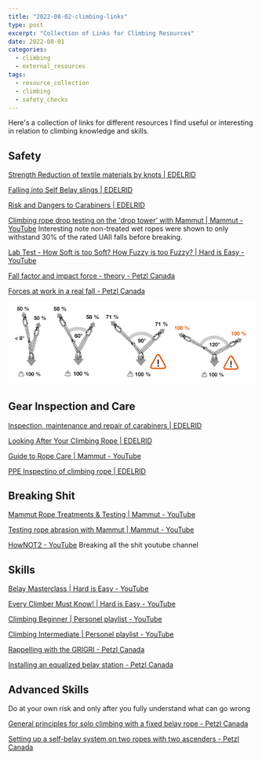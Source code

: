 ```yaml
---
title: "2022-08-02-climbing-links"
type: post
excerpt: "Collection of Links for Climbing Resources"
date: 2022-08-01
categories:
  - climbing
  - external_resources
tags:
  - resource_collection
  - climbing
  - safety_checks
---
```


Here's a collection of links for different resources I find useful or interesting in relation to climbing knowledge and skills.

## Safety 

[Strength Reduction of textile materials by knots | EDELRID](https://edelrid.com/int-en/knowledge/knowledge-base/strength-reduction-of-textile-materials-by-knots)

[Falling into Self Belay slings | EDELRID](https://edelrid.com/int-en/knowledge/knowledge-base/falling-into-self-belay-slings)

[Risk and Dangers to Carabiners | EDELRID](https://edelrid.com/int-en/knowledge/knowledge-base/risks-and-dangers-while-handling-carabiners)

[Climbing rope drop testing on the 'drop tower' with Mammut | Mammut - YouTube](https://www.youtube.com/watch?v=I6BLNKoUdRo) Interesting note non-treated wet ropes were shown to only withstand 30% of the rated UAII falls before breaking.

[Lab Test - How Soft is too Soft? How Fuzzy is too Fuzzy? | Hard is Easy - YouTube](https://www.youtube.com/watch?v=UWy91q77zpw)

[Fall factor and impact force - theory - Petzl Canada](https://www.petzl.com/CA/en/Sport/Fall-factor-and-impact-force---theory?ActivityName=Multi-pitch-climbing)

[Forces at work in a real fall - Petzl Canada](https://www.petzl.com/CA/en/Sport/Forces-at-work-in-a-real-fall?ActivityName=Multi-pitch-climbing)

![Consequences of Equalization Angles in Anchors](notes/images/2022/Consequence_of_Angles.png)



## Gear Inspection and Care
[Inspection, maintenance and repair of carabiners | EDELRID](https://edelrid.com/int-en/knowledge/knowledge-base/inspection-maintenance-and-repair-of-carabiners)

[Looking After Your Climbing Rope | EDELRID](https://edelrid.com/int-en/knowledge/knowledge-base/looking-after-your-climbing-rope)

[Guide to Rope Care | Mammut - YouTube](https://youtu.be/HFDaLPBgQjA)

[PPE Inspectino of climbing rope | EDELRID](https://edelrid.com/int-en/knowledge/knowledge-base/ppe-inspection-how-do-i-check-my-climbing-rope)

## Breaking Shit
[Mammut Rope Treatments & Testing | Mammut - YouTube](https://www.youtube.com/watch?v=JFwnT1kvavs)

[Testing rope abrasion with Mammut | Mammut - YouTube](https://www.youtube.com/watch?v=bZ9Ni7gNCh8&t=61s)

[HowNOT2 - YouTube](https://www.youtube.com/c/HowNOT2/videos) Breaking all the shit youtube channel

## Skills

[Belay Masterclass | Hard is Easy - YouTube](https://www.youtube.com/playlist?list=PL5FEOhiQGSo8PBwTZPeiwQGcxQ0xB99Gt)

[Every Climber Must Know! | Hard is Easy - YouTube](https://www.youtube.com/playlist?list=PL5FEOhiQGSo9cn6EKF7msx6ctkruknu7L)

[Climbing Beginner | Personel playlist - YouTube](https://www.youtube.com/playlist?list=PLzI96AJ8JpoYCaPGwSBWtxeF_zhpPVHYj)

[Climbing Intermediate | Personel playlist - YouTube](https://www.youtube.com/playlist?list=PLzI96AJ8JpoZqku0sMYrAzi4ypsaTpWLh)

[Rappelling with the GRIGRI - Petzl Canada](https://www.petzl.com/CA/en/Sport/Rappelling-with-the-GRIGRI?ActivityName=Multi-pitch-climbing)

[Installing an equalized belay station - Petzl Canada](https://www.petzl.com/CA/en/Sport/Installing-an-equalized-belay-station?ActivityName=Multi-pitch-climbing)

## Advanced Skills
Do at your own risk and only after you fully understand what can go wrong

[General principles for solo climbing with a fixed belay rope - Petzl Canada](https://www.petzl.com/CA/en/Sport/General-principles-for-solo-climbing-with-a-fixed-belay-rope?ActivityName=Multi-pitch-climbing)

[Setting up a self-belay system on two ropes with two ascenders - Petzl Canada](https://www.petzl.com/CA/en/Sport/Setting-up-a-self-belay-system-on-two-ropes-with-two-ascenders?ActivityName=Multi-pitch-climbing)

